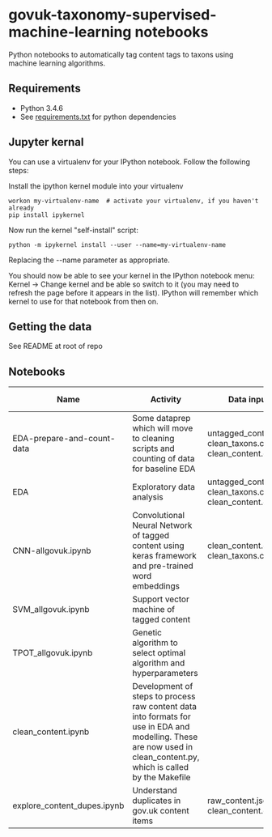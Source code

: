 # govuk-taxonomy-supervised-machine-learning notebooks

Python notebooks to automatically tag content tags to taxons using machine learning algorithms.

## Requirements

* Python 3.4.6
* See [requirements.txt](requirements.txt) for python dependencies

## Jupyter kernal
You can use a virtualenv for your IPython notebook. Follow the following steps:

Install the ipython kernel module into your virtualenv
```{bash}
workon my-virtualenv-name  # activate your virtualenv, if you haven't already
pip install ipykernel
```

Now run the kernel "self-install" script:
```{bash}
python -m ipykernel install --user --name=my-virtualenv-name
```

Replacing the --name parameter as appropriate.

You should now be able to see your kernel in the IPython notebook menu: Kernel -> Change kernel and be able so switch to it (you may need to refresh the page before it appears in the list). IPython will remember which kernel to use for that notebook from then on.

## Getting the data

See README at root of repo

## Notebooks
|Name|Activity|Data inputs|Data outputs|
|---|------|---|---|
|EDA-prepare-and-count-data|Some dataprep which will move to cleaning scripts and counting of data for baseline EDA|untagged_content.csv, clean_taxons.csv, clean_content.csv.gz|None|
|EDA|Exploratory data analysis|untagged_content.csv, clean_taxons.csv, clean_content.csv.gz|None|
|CNN-allgovuk.ipynb|Convolutional Neural Network of tagged content using keras framework and pre-trained word embeddings|clean_content.csv.gz, clean_taxons.csv||
|SVM_allgovuk.ipynb|Support vector machine of tagged content|||
|TPOT_allgovuk.ipynb|Genetic algorithm to select optimal algorithm and hyperparameters|||
|clean_content.ipynb|Development of steps to process raw content data into formats for use in EDA and modelling. These are now used in clean_content.py, which is called by the Makefile|||
|explore_content_dupes.ipynb|Understand duplicates in gov.uk content items|raw_content.json, clean_content.csv|None|


